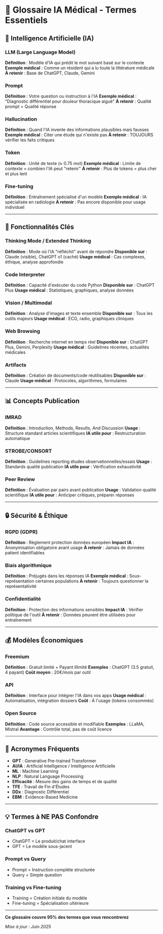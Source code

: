 # 📖 Glossaire IA Médical - Termes Essentiels

## 🤖 Intelligence Artificielle (IA)

### **LLM (Large Language Model)**
**Définition** : Modèle d'IA qui prédit le mot suivant basé sur le contexte
**Exemple médical** : Comme un résident qui a lu toute la littérature médicale
**À retenir** : Base de ChatGPT, Claude, Gemini

### **Prompt**
**Définition** : Votre question ou instruction à l'IA
**Exemple médical** : "Diagnostic différentiel pour douleur thoracique aiguë"
**À retenir** : Qualité prompt = Qualité réponse

### **Hallucination**
**Définition** : Quand l'IA invente des informations plausibles mais fausses
**Exemple médical** : Citer une étude qui n'existe pas
**À retenir** : TOUJOURS vérifier les faits critiques

### **Token**
**Définition** : Unité de texte (≈ 0.75 mot)
**Exemple médical** : Limite de contexte = combien l'IA peut "retenir"
**À retenir** : Plus de tokens = plus cher et plus lent

### **Fine-tuning**
**Définition** : Entraînement spécialisé d'un modèle
**Exemple médical** : IA spécialisée en radiologie
**À retenir** : Pas encore disponible pour usage individuel

---

## 🔧 Fonctionnalités Clés

### **Thinking Mode / Extended Thinking**
**Définition** : Mode où l'IA "réfléchit" avant de répondre
**Disponible sur** : Claude (visible), ChatGPT o1 (caché)
**Usage médical** : Cas complexes, éthique, analyse approfondie

### **Code Interpreter**
**Définition** : Capacité d'exécuter du code Python
**Disponible sur** : ChatGPT Plus
**Usage médical** : Statistiques, graphiques, analyse données

### **Vision / Multimodal**
**Définition** : Analyse d'images et texte ensemble
**Disponible sur** : Tous les outils majeurs
**Usage médical** : ECG, radio, graphiques cliniques

### **Web Browsing**
**Définition** : Recherche internet en temps réel
**Disponible sur** : ChatGPT Plus, Gemini, Perplexity
**Usage médical** : Guidelines récentes, actualités médicales

### **Artifacts**
**Définition** : Création de documents/code réutilisables
**Disponible sur** : Claude
**Usage médical** : Protocoles, algorithmes, formulaires

---

## 📊 Concepts Publication

### **IMRAD**
**Définition** : Introduction, Methods, Results, And Discussion
**Usage** : Structure standard articles scientifiques
**IA utile pour** : Restructuration automatique

### **STROBE/CONSORT**
**Définition** : Guidelines reporting études observationnelles/essais
**Usage** : Standards qualité publication
**IA utile pour** : Vérification exhaustivité

### **Peer Review**
**Définition** : Évaluation par pairs avant publication
**Usage** : Validation qualité scientifique
**IA utile pour** : Anticiper critiques, préparer réponses

---

## 🔒 Sécurité & Éthique

### **RGPD (GDPR)**
**Définition** : Règlement protection données européen
**Impact IA** : Anonymisation obligatoire avant usage
**À retenir** : Jamais de données patient identifiables

### **Biais algorithmique**
**Définition** : Préjugés dans les réponses IA
**Exemple médical** : Sous-représentation certaines populations
**À retenir** : Toujours questionner la représentativité

### **Confidentialité**
**Définition** : Protection des informations sensibles
**Impact IA** : Vérifier politique de l'outil
**À retenir** : Données peuvent être utilisées pour entraînement

---

## 💰 Modèles Économiques

### **Freemium**
**Définition** : Gratuit limité + Payant illimité
**Exemples** : ChatGPT (3.5 gratuit, 4 payant)
**Coût moyen** : 20€/mois par outil

### **API**
**Définition** : Interface pour intégrer l'IA dans vos apps
**Usage médical** : Automatisation, intégration dossiers
**Coût** : À l'usage (tokens consommés)

### **Open Source**
**Définition** : Code source accessible et modifiable
**Exemples** : LLaMA, Mistral
**Avantage** : Contrôle total, pas de coût licence

---

## 🎯 Acronymes Fréquents

- **GPT** : Generative Pre-trained Transformer
- **AI/IA** : Artificial Intelligence / Intelligence Artificielle  
- **ML** : Machine Learning
- **NLP** : Natural Language Processing
- **Efficacité** : Mesure des gains de temps et de qualité
- **TFE** : Travail de Fin d'Études
- **DDx** : Diagnostic Différentiel
- **EBM** : Evidence-Based Medicine

---

## 💡 Termes à NE PAS Confondre

### **ChatGPT vs GPT**
- ChatGPT = Le produit/chat interface
- GPT = Le modèle sous-jacent

### **Prompt vs Query**
- Prompt = Instruction complète structurée
- Query = Simple question

### **Training vs Fine-tuning**
- Training = Création initiale du modèle
- Fine-tuning = Spécialisation ultérieure

---

**Ce glossaire couvre 95% des termes que vous rencontrerez**

*Mise à jour : Juin 2025*